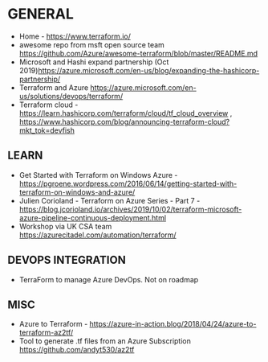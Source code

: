 # GENERAL

* Home - <https://www.terraform.io/>
* awesome repo from msft open source team <https://github.com/Azure/awesome-terraform/blob/master/README.md>
* Microsoft and Hashi expand partnership (Oct 2019)<https://azure.microsoft.com/en-us/blog/expanding-the-hashicorp-partnership/>
* Terraform and Azure <https://azure.microsoft.com/en-us/solutions/devops/terraform/>
* Terraform cloud - https://learn.hashicorp.com/terraform/cloud/tf_cloud_overview , https://www.hashicorp.com/blog/announcing-terraform-cloud?mkt_tok=devfish

## LEARN

* Get Started with Terraform on Windows Azure - <https://pgroene.wordpress.com/2016/06/14/getting-started-with-terraform-on-windows-and-azure/>
* Julien Corioland - Terraform on Azure Series - Part 7 - https://blog.jcorioland.io/archives/2019/10/02/terraform-microsoft-azure-pipeline-continuous-deployment.html
* Workshop via UK CSA team <https://azurecitadel.com/automation/terraform/>

## DEVOPS INTEGRATION

* TerraForm to manage Azure DevOps.  Not on roadmap

## MISC

* Azure to Terraform - <https://azure-in-action.blog/2018/04/24/azure-to-terraform-az2tf/>
* Tool to generate .tf files from an Azure Subscription <https://github.com/andyt530/az2tf>
